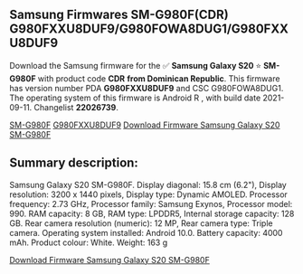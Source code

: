 <h2>Samsung Firmwares SM-G980F(CDR) G980FXXU8DUF9/G980FOWA8DUG1/G980FXXU8DUF9</h2>
Download the Samsung firmware for the ✅ <strong>Samsung Galaxy S20 </strong> ⭐ <strong>SM-G980F</strong> with product code <strong>CDR</strong> <strong> from Dominican Republic</strong>. This firmware has version number PDA <strong>G980FXXU8DUF9</strong> and CSC G980FOWA8DUG1. The operating system of this firmware is Android R , with build date 2021-09-11. Changelist <strong>22026739</strong>.


[SM-G980F](https://samfirm.shop/samsung/model/SM-G980F)
[G980FXXU8DUF9](https://samfirm.shop/samsung/pda/G980FXXU8DUF9)
[Download Firmware Samsung Galaxy S20 SM-G980F](https://samfirm.shop/samsung/firmware/455701)
<h2>Summary description:</h2>
<p>Samsung Galaxy S20 SM-G980F. Display diagonal: 15.8 cm (6.2"), Display resolution: 3200 x 1440 pixels, Display type: Dynamic AMOLED. Processor frequency: 2.73 GHz, Processor family: Samsung Exynos, Processor model: 990. RAM capacity: 8 GB, RAM type: LPDDR5, Internal storage capacity: 128 GB. Rear camera resolution (numeric): 12 MP, Rear camera type: Triple camera. Operating system installed: Android 10.0. Battery capacity: 4000 mAh. Product colour: White. Weight: 163 g</p>


[Download Firmware Samsung Galaxy S20 SM-G980F](https://samfirm.shop/samsung/firmware/455701)
